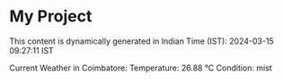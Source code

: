 # My Project

This content is dynamically generated in Indian Time (IST): 2024-03-15 09:27:11 IST


Current Weather in Coimbatore:
Temperature: 26.88 °C
Condition: mist
